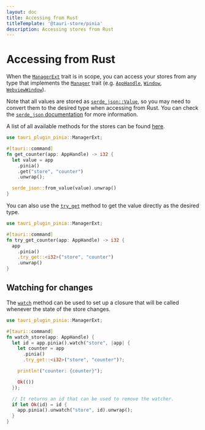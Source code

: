 ```yaml
---
layout: doc
title: Accessing from Rust
titleTemplate: '@tauri-store/pinia'
description: Accessing stores from Rust
---
```


# Accessing from Rust

When the [`ManagerExt`](https://docs.rs/tauri-plugin-pinia/latest/tauri_plugin_pinia/trait.ManagerExt.html) trait is in scope, you can access your stores from any type that implements the [`Manager`](https://docs.rs/tauri/latest/tauri/trait.Manager.html) trait (e.g. [`AppHandle`](https://docs.rs/tauri/latest/tauri/struct.AppHandle.html), [`Window`](https://docs.rs/tauri/latest/tauri/window/struct.Window.html), [`WebviewWindow`](https://docs.rs/tauri/latest/tauri/window/struct.Window.html)).

Note that all values are stored as [`serde_json::Value`](https://docs.rs/serde_json/latest/serde_json/enum.Value.html), so you may need to convert them to the desired type when accessing from Rust. You can check the [`serde_json` documentation](https://docs.rs/serde_json/latest/serde_json/) for more information.

A list of all available methods for the stores can be found [here](https://docs.rs/tauri-plugin-pinia/latest/tauri_plugin_pinia/struct.Store.html).

```rust
use tauri_plugin_pinia::ManagerExt;

#[tauri::command]
fn get_counter(app: AppHandle) -> i32 {
  let value = app
    .pinia()
    .get("store", "counter")
    .unwrap();

  serde_json::from_value(value).unwrap()
}
```

You can also use the [`try_get`](https://docs.rs/tauri-plugin-pinia/latest/tauri_plugin_pinia/struct.Pinia.html#method.try_get) method to get the value directly as the desired type.

```rust
use tauri_plugin_pinia::ManagerExt;

#[tauri::command]
fn try_get_counter(app: AppHandle) -> i32 {
  app
    .pinia()
    .try_get::<i32>("store", "counter")
    .unwrap()
}
```

## Watching for changes

The [`watch`](https://docs.rs/tauri-plugin-pinia/latest/tauri_plugin_pinia/struct.Pinia.html#method.watch) method can be used to set up a closure that will be called whenever the state of the store changes.

```rust
use tauri_plugin_pinia::ManagerExt;

#[tauri::command]
fn watch_store(app: AppHandle) {
  let id = app.pinia().watch("store", |app| {
    let counter = app
      .pinia()
      .try_get::<i32>("store", "counter")?;

    println!("counter: {counter}");

    Ok(())
  });

  // It returns an id that can be used to remove the watcher.
  if let Ok(id) = id {
    app.pinia().unwatch("store", id).unwrap();
  }
}
```
